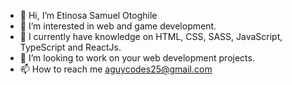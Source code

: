 - 👋 Hi, I’m Etinosa Samuel Otoghile
- 👀 I’m interested in web and game development.
- 🌱 I currently have knowledge on HTML, CSS, SASS, JavaScript, TypeScript and ReactJs. 
- 💞️ I’m looking to work on your web development projects.
- 📫 How to reach me aguycodes25@gmail.com

<!---
Aguycodes/Aguycodes is a ✨ special ✨ repository because its `README.md` (this file) appears on your GitHub profile.
You can click the Preview link to take a look at your changes.
--->
